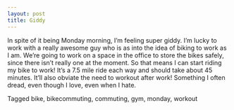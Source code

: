 ```yaml
---
layout: post
title: Giddy
---
```


In spite of it being Monday morning, I’m feeling super giddy. I’m lucky to work with a really awesome guy who is as into the idea of biking to work as I am. We’re going to work on a space in the office to store the bikes safely, since there isn’t really one at the moment. So that means I can start riding my bike to work! It’s a 7.5 mile ride each way and should take about 45 minutes. It’ll also obviate the need to workout after work! Something I often dread, even though I love, even when I hate.

Tagged bike, bikecommuting, commuting, gym, monday, workout